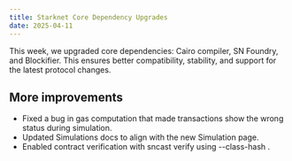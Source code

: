```yaml
---
title: Starknet Core Dependency Upgrades
date: 2025-04-11
---
```


This week, we upgraded core dependencies: Cairo compiler, SN
            Foundry, and Blockifier. This ensures better compatibility,
            stability, and support for the latest protocol changes.

## More improvements

- Fixed a bug in gas computation that made transactions show the
              wrong status during simulation.
- Updated Simulations docs to align with the new Simulation page.
- Enabled contract verification with sncast verify using --class-hash .
